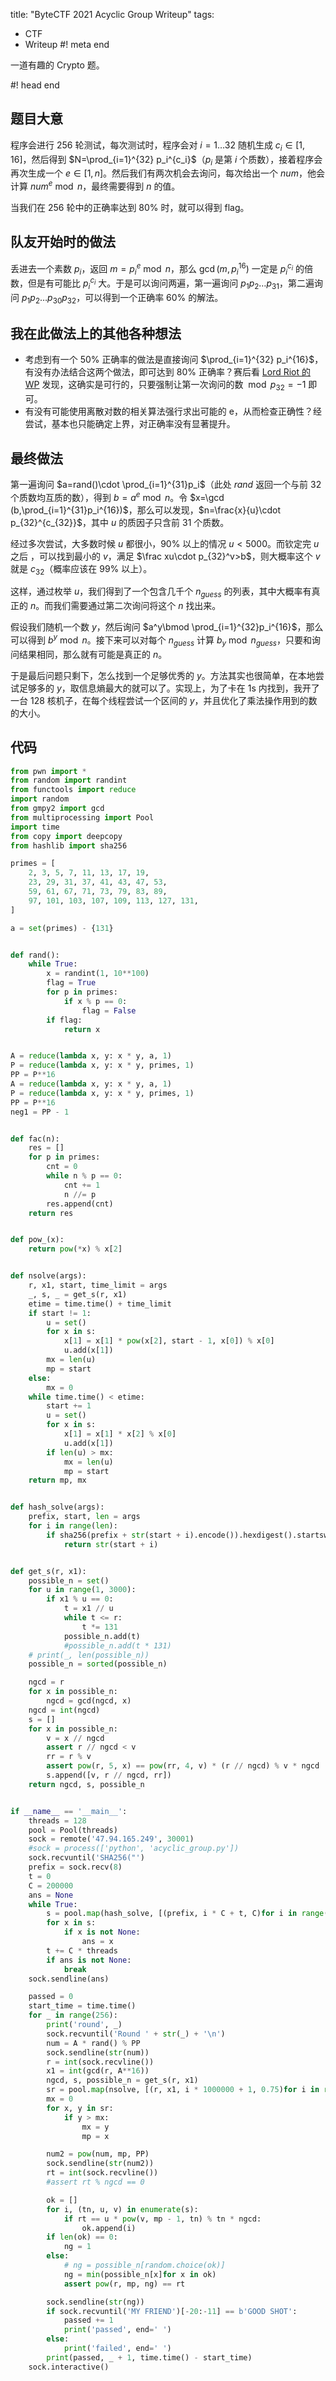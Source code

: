 title: "ByteCTF 2021 Acyclic Group Writeup"
tags:
  - CTF
  - Writeup
#! meta end

一道有趣的 Crypto 题。

#! head end

## 题目大意

程序会进行 256 轮测试，每次测试时，程序会对 $i=1\dots 32$ 随机生成 $c_i\in [1,16]$，然后得到 $N=\prod_{i=1}^{32} p_i^{c_i}$（$p_i$ 是第 $i$ 个质数），接着程序会再次生成一个 $e\in [1,n]$。然后我们有两次机会去询问，每次给出一个 $num$，他会计算 $num^e\bmod n$，最终需要得到 $n$ 的值。

当我们在 256 轮中的正确率达到 80% 时，就可以得到 flag。

## 队友开始时的做法

丢进去一个素数 $p_i$，返回 $m=p_i^e \bmod n$，那么 $\gcd(m,p_i^{16})$ 一定是 $p_i^{c_i}$ 的倍数，但是有可能比 $p_i^{c_i}$ 大。于是可以询问两遍，第一遍询问 $p_1 p_2\dots p_{31}$，第二遍询问 $p_1p_2\dots p_{30}p_{32}$，可以得到一个正确率 60% 的解法。

## 我在此做法上的其他各种想法

- 考虑到有一个 50% 正确率的做法是直接询问 $\prod_{i=1}^{32} p_i^{16}$，有没有办法结合这两个做法，即可达到 80% 正确率？赛后看 [Lord Riot 的 WP](http://web.archive.org/web/20220119195635/https://lordriot.live/2021/12/13/%E6%91%B8%E9%B1%BCWriteup-3/) 发现，这确实是可行的，只要强制让第一次询问的数 $\bmod p_{32}=-1$ 即可。
- 有没有可能使用离散对数的相关算法强行求出可能的 e，从而检查正确性？经尝试，基本也只能确定上界，对正确率没有显著提升。

## 最终做法

第一遍询问 $a=rand()\cdot \prod_{i=1}^{31}p_i$（此处 $rand$ 返回一个与前 32 个质数均互质的数），得到 $b=a^e\bmod n$。令 $x=\gcd (b,\prod_{i=1}^{31}p_i^{16})$，那么可以发现，$n=\frac{x}{u}\cdot p_{32}^{c_{32}}$，其中 $u$ 的质因子只含前 31 个质数。

经过多次尝试，大多数时候 $u$ 都很小，90% 以上的情况 $u<5000$。而钦定完 $u$ 之后 ，可以找到最小的 $v$，满足 $\frac xu\cdot p_{32}^v>b$，则大概率这个 $v$ 就是 $c_{32}$（概率应该在 99% 以上）。

这样，通过枚举 $u$，我们得到了一个包含几千个 $n_{guess}$ 的列表，其中大概率有真正的 $n$。而我们需要通过第二次询问将这个 $n$ 找出来。

假设我们随机一个数 $y$，然后询问 $a^y\bmod \prod_{i=1}^{32}p_i^{16}$，那么可以得到 $b^y\bmod n$。接下来可以对每个 $n_{guess}$ 计算 $b_y\bmod n_{guess}$，只要和询问结果相同，那么就有可能是真正的 $n$。

于是最后问题只剩下，怎么找到一个足够优秀的 $y$。方法其实也很简单，在本地尝试足够多的 $y$，取信息熵最大的就可以了。实现上，为了卡在 1s 内找到，我开了一台 128 核机子，在每个线程尝试一个区间的 $y$，并且优化了乘法操作用到的数的大小。

## 代码

```python
from pwn import *
from random import randint
from functools import reduce
import random
from gmpy2 import gcd
from multiprocessing import Pool
import time
from copy import deepcopy
from hashlib import sha256

primes = [
    2, 3, 5, 7, 11, 13, 17, 19,
    23, 29, 31, 37, 41, 43, 47, 53,
    59, 61, 67, 71, 73, 79, 83, 89,
    97, 101, 103, 107, 109, 113, 127, 131,
]

a = set(primes) - {131}


def rand():
    while True:
        x = randint(1, 10**100)
        flag = True
        for p in primes:
            if x % p == 0:
                flag = False
        if flag:
            return x


A = reduce(lambda x, y: x * y, a, 1)
P = reduce(lambda x, y: x * y, primes, 1)
PP = P**16
A = reduce(lambda x, y: x * y, a, 1)
P = reduce(lambda x, y: x * y, primes, 1)
PP = P**16
neg1 = PP - 1


def fac(n):
    res = []
    for p in primes:
        cnt = 0
        while n % p == 0:
            cnt += 1
            n //= p
        res.append(cnt)
    return res


def pow_(x):
    return pow(*x) % x[2]


def nsolve(args):
    r, x1, start, time_limit = args
    _, s, _ = get_s(r, x1)
    etime = time.time() + time_limit
    if start != 1:
        u = set()
        for x in s:
            x[1] = x[1] * pow(x[2], start - 1, x[0]) % x[0]
            u.add(x[1])
        mx = len(u)
        mp = start
    else:
        mx = 0
    while time.time() < etime:
        start += 1
        u = set()
        for x in s:
            x[1] = x[1] * x[2] % x[0]
            u.add(x[1])
        if len(u) > mx:
            mx = len(u)
            mp = start
    return mp, mx


def hash_solve(args):
    prefix, start, len = args
    for i in range(len):
        if sha256(prefix + str(start + i).encode()).hexdigest().startswith('000000'):
            return str(start + i)


def get_s(r, x1):
    possible_n = set()
    for u in range(1, 3000):
        if x1 % u == 0:
            t = x1 // u
            while t <= r:
                t *= 131
            possible_n.add(t)
            #possible_n.add(t * 131)
    # print(_, len(possible_n))
    possible_n = sorted(possible_n)

    ngcd = r
    for x in possible_n:
        ngcd = gcd(ngcd, x)
    ngcd = int(ngcd)
    s = []
    for x in possible_n:
        v = x // ngcd
        assert r // ngcd < v
        rr = r % v
        assert pow(r, 5, x) == pow(rr, 4, v) * (r // ngcd) % v * ngcd
        s.append([v, r // ngcd, rr])
    return ngcd, s, possible_n


if __name__ == '__main__':
    threads = 128
    pool = Pool(threads)
    sock = remote('47.94.165.249', 30001)
    #sock = process(['python', 'acyclic_group.py'])
    sock.recvuntil('SHA256("')
    prefix = sock.recv(8)
    t = 0
    C = 200000
    ans = None
    while True:
        s = pool.map(hash_solve, [(prefix, i * C + t, C)for i in range(threads)])
        for x in s:
            if x is not None:
                ans = x
        t += C * threads
        if ans is not None:
            break
    sock.sendline(ans)

    passed = 0
    start_time = time.time()
    for _ in range(256):
        print('round', _)
        sock.recvuntil('Round ' + str(_) + '\n')
        num = A * rand() % PP
        sock.sendline(str(num))
        r = int(sock.recvline())
        x1 = int(gcd(r, A**16))
        ngcd, s, possible_n = get_s(r, x1)
        sr = pool.map(nsolve, [(r, x1, i * 1000000 + 1, 0.75)for i in range(threads)])
        mx = 0
        for x, y in sr:
            if y > mx:
                mx = y
                mp = x

        num2 = pow(num, mp, PP)
        sock.sendline(str(num2))
        rt = int(sock.recvline())
        #assert rt % ngcd == 0

        ok = []
        for i, (tn, u, v) in enumerate(s):
            if rt == u * pow(v, mp - 1, tn) % tn * ngcd:
                ok.append(i)
        if len(ok) == 0:
            ng = 1
        else:
            # ng = possible_n[random.choice(ok)]
            ng = min(possible_n[x]for x in ok)
            assert pow(r, mp, ng) == rt

        sock.sendline(str(ng))
        if sock.recvuntil('MY FRIEND')[-20:-11] == b'GOOD SHOT':
            passed += 1
            print('passed', end=' ')
        else:
            print('failed', end=' ')
        print(passed, _ + 1, time.time() - start_time)
    sock.interactive()
```
